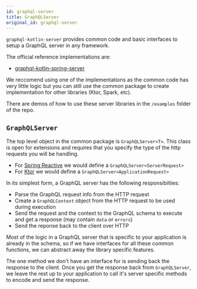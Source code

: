 ```yaml
---
id: graphql-server
title: GraphQLServer
original_id: graphql-server
---
```

`graphql-kotlin-server` provides common code and basic interfaces to setup a GraphQL server in any framework.

The official reference implementations are:

-   [graphql-kotlin-spring-server](./spring-server/spring-overview.md)

We reccomend using one of the implementations as the common code has very little logic but you can still use the common
package to create implementation for other libraries (Ktor, Spark, etc).

There are demos of how to use these server libraries in the `/examples` folder of the repo.

## `GraphQLServer`

The top level object in the common package is `GraphQLServer<T>`.
This class is open for extensions and requires that you specify the type of the http requests you will be handling.

-   For [Spring Reactive](https://spring.io/reactive) we would define a `GraphQLServer<ServerRequest>`
-   For [Ktor](https://ktor.io/) we would define a `GraphQLServer<ApplicationRequest>`

In its simplest form, a GraphQL server has the following responsibilties:

-   Parse the GraphQL request info from the HTTP request
-   Create a `GraphQLContext` object from the HTTP request to be used during execution
-   Send the request and the context to the GraphQL schema to execute and get a response (may contain `data` or `errors`)
-   Send the reponse back to the client over HTTP

Most of the logic in a GraphQL server that is specific to your application is already in the schema, so if we have interfaces for all these
common functions, we can abstract away the library specific features.

The one method we don't have an interface for is sending back the response to the client. Once you get the response back from `GraphQLServer`,
we leave the rest up to your application to call it's server specific methods to encode and send the response.
